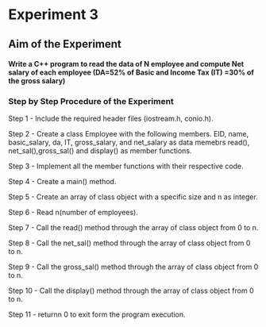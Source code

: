 # Experiment 3
## Aim of the Experiment
#### Write a C++ program to read the data of N employee and compute Net salary of each employee (DA=52% of Basic and Income Tax (IT) =30% of the gross salary)
###  Step by Step Procedure of the Experiment

Step 1 - Include the required header files (iostream.h, conio.h).

Step 2 - Create a class Employee with the following members.
EID, name, basic_salary, da, IT, gross_salary, and net_salary as data memebrs
read(), net_sal(),gross_sal() and display() as member functions.

Step 3 - Implement all the member functions with their respective code.

Step 4 - Create a main() method.

Step 5 - Create an array of class object with a specific size and n as integer.

Step 6 - Read n(number of employees).

Step 7 - Call the read() method through the array of class object from 0 to n.

Step 8 - Call the net_sal() method through the array of class object from 0 to n.

Step 9 - Call the gross_sal() method through the array of class object from 0 to n.

Step 10 - Call the display() method through the array of class object from 0 to n.

Step 11 - returnn 0 to exit form the program execution.


